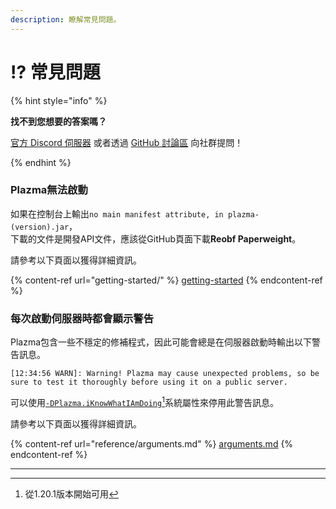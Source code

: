 ```yaml
---
description: 瞭解常見問題。
---
```


# ⁉️ 常見問題

{% hint style="info" %}

**找不到您想要的答案嗎？**

[官方 Discord 伺服器](https://discord.gg/MmfC52K8A8) 或者透過 [GitHub 討論區](https://github.com/PlazmaMC/PlazmaBukkit/discussions) 向社群提問！

{% endhint %}

### Plazma無法啟動

如果在控制台上輸出`no main manifest attribute, in plazma-(version).jar`，\
下載的文件是開發API文件，應該從GitHub頁面下載**Reobf Paperweight**。

請參考以下頁面以獲得詳細資訊。

{% content-ref url="getting-started/" %}
[getting-started](getting-started#id-2)
{% endcontent-ref %}

### 每次啟動伺服器時都會顯示警告

Plazma包含一些不穩定的修補程式，因此可能會總是在伺服器啟動時輸出以下警告訊息。

```log
[12:34:56 WARN]: Warning! Plazma may cause unexpected problems, so be sure to test it thoroughly before using it on a public server.
```

可以使用[`-DPlazma.iKnowWhatIAmDoing`](#user-content-fn-1)[^1]系統屬性來停用此警告訊息。

請參考以下頁面以獲得詳細資訊。

{% content-ref url="reference/arguments.md" %}
[arguments.md](reference/arguments.md#plazma.iknowwhatiamdoing)
{% endcontent-ref %}

***

[^1]: 從1.20.1版本開始可用
